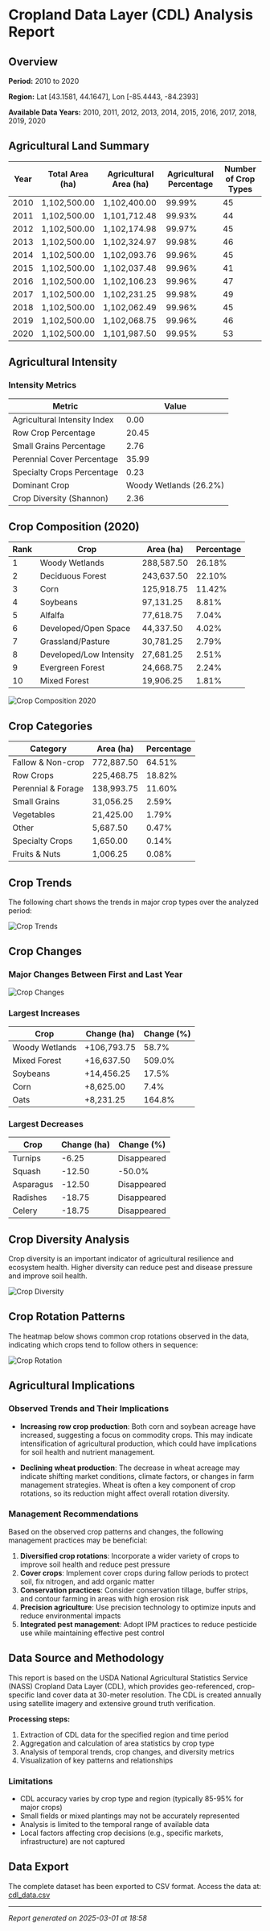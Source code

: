 # Cropland Data Layer (CDL) Analysis Report

## Overview

**Period:** 2010 to 2020

**Region:** Lat [43.1581, 44.1647], Lon [-85.4443, -84.2393]

**Available Data Years:** 2010, 2011, 2012, 2013, 2014, 2015, 2016, 2017, 2018, 2019, 2020

## Agricultural Land Summary

| Year | Total Area (ha) | Agricultural Area (ha) | Agricultural Percentage | Number of Crop Types |
|------|----------------|------------------------|-------------------------|---------------------|
| 2010 | 1,102,500.00 | 1,102,400.00 | 99.99% | 45 |
| 2011 | 1,102,500.00 | 1,101,712.48 | 99.93% | 44 |
| 2012 | 1,102,500.00 | 1,102,174.98 | 99.97% | 45 |
| 2013 | 1,102,500.00 | 1,102,324.97 | 99.98% | 46 |
| 2014 | 1,102,500.00 | 1,102,093.76 | 99.96% | 45 |
| 2015 | 1,102,500.00 | 1,102,037.48 | 99.96% | 41 |
| 2016 | 1,102,500.00 | 1,102,106.23 | 99.96% | 47 |
| 2017 | 1,102,500.00 | 1,102,231.25 | 99.98% | 49 |
| 2018 | 1,102,500.00 | 1,102,062.49 | 99.96% | 45 |
| 2019 | 1,102,500.00 | 1,102,068.75 | 99.96% | 46 |
| 2020 | 1,102,500.00 | 1,101,987.50 | 99.95% | 53 |

## Agricultural Intensity

### Intensity Metrics

| Metric | Value |
|--------|------|
| Agricultural Intensity Index | 0.00 |
| Row Crop Percentage | 20.45 |
| Small Grains Percentage | 2.76 |
| Perennial Cover Percentage | 35.99 |
| Specialty Crops Percentage | 0.23 |
| Dominant Crop | Woody Wetlands (26.2%) |
| Crop Diversity (Shannon) | 2.36 |

## Crop Composition (2020)

| Rank | Crop | Area (ha) | Percentage |
|------|------|-----------|------------|
| 1 | Woody Wetlands | 288,587.50 | 26.18% |
| 2 | Deciduous Forest | 243,637.50 | 22.10% |
| 3 | Corn | 125,918.75 | 11.42% |
| 4 | Soybeans | 97,131.25 | 8.81% |
| 5 | Alfalfa | 77,618.75 | 7.04% |
| 6 | Developed/Open Space | 44,337.50 | 4.02% |
| 7 |  Grassland/Pasture | 30,781.25 | 2.79% |
| 8 | Developed/Low Intensity | 27,681.25 | 2.51% |
| 9 | Evergreen Forest | 24,668.75 | 2.24% |
| 10 | Mixed Forest | 19,906.25 | 1.81% |

![Crop Composition 2020](cdl_composition.png)

## Crop Categories

| Category | Area (ha) | Percentage |
|----------|-----------|------------|
| Fallow & Non-crop | 772,887.50 | 64.51% |
| Row Crops | 225,468.75 | 18.82% |
| Perennial & Forage | 138,993.75 | 11.60% |
| Small Grains | 31,056.25 | 2.59% |
| Vegetables | 21,425.00 | 1.79% |
| Other | 5,687.50 | 0.47% |
| Specialty Crops | 1,650.00 | 0.14% |
| Fruits & Nuts | 1,006.25 | 0.08% |

## Crop Trends

The following chart shows the trends in major crop types over the analyzed period:

![Crop Trends](cdl_trends.png)

## Crop Changes

### Major Changes Between First and Last Year

![Crop Changes](cdl_changes.png)

### Largest Increases

| Crop | Change (ha) | Change (%) |
|------|------------|------------|
| Woody Wetlands | +106,793.75 | 58.7% |
| Mixed Forest | +16,637.50 | 509.0% |
| Soybeans | +14,456.25 | 17.5% |
| Corn | +8,625.00 | 7.4% |
| Oats | +8,231.25 | 164.8% |

### Largest Decreases

| Crop | Change (ha) | Change (%) |
|------|------------|------------|
| Turnips | -6.25 | Disappeared |
| Squash | -12.50 | -50.0% |
| Asparagus | -12.50 | Disappeared |
| Radishes | -18.75 | Disappeared |
| Celery | -18.75 | Disappeared |

## Crop Diversity Analysis

Crop diversity is an important indicator of agricultural resilience and ecosystem health. Higher diversity can reduce pest and disease pressure and improve soil health.

![Crop Diversity](cdl_diversity.png)

## Crop Rotation Patterns

The heatmap below shows common crop rotations observed in the data, indicating which crops tend to follow others in sequence:

![Crop Rotation](cdl_rotation.png)

## Agricultural Implications

### Observed Trends and Their Implications

- **Increasing row crop production**: Both corn and soybean acreage have increased, suggesting a focus on commodity crops. This may indicate intensification of agricultural production, which could have implications for soil health and nutrient management.

- **Declining wheat production**: The decrease in wheat acreage may indicate shifting market conditions, climate factors, or changes in farm management strategies. Wheat is often a key component of crop rotations, so its reduction might affect overall rotation diversity.

### Management Recommendations

Based on the observed crop patterns and changes, the following management practices may be beneficial:

1. **Diversified crop rotations**: Incorporate a wider variety of crops to improve soil health and reduce pest pressure
2. **Cover crops**: Implement cover crops during fallow periods to protect soil, fix nitrogen, and add organic matter
3. **Conservation practices**: Consider conservation tillage, buffer strips, and contour farming in areas with high erosion risk
4. **Precision agriculture**: Use precision technology to optimize inputs and reduce environmental impacts
5. **Integrated pest management**: Adopt IPM practices to reduce pesticide use while maintaining effective pest control

## Data Source and Methodology

This report is based on the USDA National Agricultural Statistics Service (NASS) Cropland Data Layer (CDL), which provides geo-referenced, crop-specific land cover data at 30-meter resolution. The CDL is created annually using satellite imagery and extensive ground truth verification.

**Processing steps:**

1. Extraction of CDL data for the specified region and time period
2. Aggregation and calculation of area statistics by crop type
3. Analysis of temporal trends, crop changes, and diversity metrics
4. Visualization of key patterns and relationships

### Limitations

- CDL accuracy varies by crop type and region (typically 85-95% for major crops)
- Small fields or mixed plantings may not be accurately represented
- Analysis is limited to the temporal range of available data
- Local factors affecting crop decisions (e.g., specific markets, infrastructure) are not captured

## Data Export

The complete dataset has been exported to CSV format. Access the data at: [cdl_data.csv](cdl_data.csv)

---

*Report generated on 2025-03-01 at 18:58*
